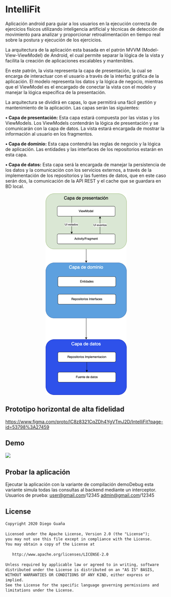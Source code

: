 # IntelliFit

Aplicación android para guiar a los usuarios en la ejecución correcta de ejercicios físicos utilizando inteligencia artificial y técnicas de detección de movimiento para analizar y proporcionar retroalimentación en tiempo real sobre la postura y ejecución de los ejercicios.

La arquitectura de la aplicación esta basada en el patrón MVVM (Model-View-ViewModel) de Android, el cual permite separar la lógica de la vista y facilita la creación de aplicaciones escalables y mantenibles.

En este patrón, la vista representa la capa de presentación, la cual se encarga de interactuar con el usuario a través de la interfaz gráfica de la aplicación. El modelo representa los datos y la lógica de negocio, mientras que el ViewModel es el encargado de conectar la vista con el modelo y manejar la lógica específica de la presentación.

La arquitectura se dividirá en capas, lo que permitirá una fácil gestión y mantenimiento de la aplicación. Las capas serán las siguientes:

**•	Capa de presentación:** Esta capa estará compuesta por las vistas y los ViewModels. Los ViewModels contendrán la lógica de presentación y se comunicarán con la capa de datos. La vista estará encargada de mostrar la información al usuario en los fragmentos. 

**•	Capa de dominio:** Esta capa contendrá las reglas de negocio y la lógica de aplicación. Las entidades y las interfaces de los repositorios estarán en esta capa.

**• Capa de datos:** Esta capa será la encargada de manejar la persistencia de los datos y la comunicación con los servicios externos, a través de la implementación de los repositorios y las fuentes de datos, que en este caso serán dos, la comunicación de la API REST y el cache que se guardara en BD local.




<p align="center">
  <a href="https://developer.android.com/topic/architecture?hl=es-419#fetching_data"><img src="https://github.com/diegulog/intellifit/blob/master/mvvm.png?raw=true" alt="MVVM"></a>
</p>


## Prototipo horizontal de alta fidelidad 

https://www.figma.com/proto/lC8z8321CqZDh4YgVTmJ2D/IntelliFit?page-id=53798%3A27459


## Demo

![](https://github.com/diegulog/intellifit/blob/master/demo.gif?raw=true)


## Probar la aplicación

Ejecutar la aplicación con la variante de compilación demoDebug esta variante simula todas las consultas al backend mediante un interceptor.
Usuarios de prueba:
user@gmail.com/12345
admin@gmail.com/12345

## License

    Copyright 2020 Diego Guaña

    Licensed under the Apache License, Version 2.0 (the "License");
    you may not use this file except in compliance with the License.
    You may obtain a copy of the License at

       http://www.apache.org/licenses/LICENSE-2.0

    Unless required by applicable law or agreed to in writing, software
    distributed under the License is distributed on an "AS IS" BASIS,
    WITHOUT WARRANTIES OR CONDITIONS OF ANY KIND, either express or implied.
    See the License for the specific language governing permissions and
    limitations under the License.
